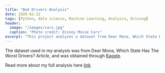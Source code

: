 ```yaml
---
title: "Bad Drivers Analysis"
date: 2020-02-22
tags: [Python, data science, Machine Learning, Analysis, Driving]
header:
  image: "/images/cars.jpg"
  caption: "Photo credit: Disney Movie Cars"
excerpt: "This project analyzes a dataset from Dear Mona, Which State Has The Worst Drivers? Article"
---
```

The dataset used in my analysis was from Dear Mona, Which State Has The Worst Drivers? Article, and was obtained through 
[Kaggle](https://www.kaggle.com/fivethirtyeight/fivethirtyeight-bad-drivers-dataset).

Read more about my full analysis here [link](https://nbviewer.jupyter.org/github/thanhnguyenduong/DSC530_Bad_Drivers_Analysis/blob/master/DSC%20530%20Final%20Project.ipynb)
